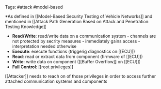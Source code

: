 Tags: #attack #model-based

*As defined in [[Model-Based Security Testing of Vehicle Networks]]
and mentioned in [[Attack Path Generation Based on Attack and Penetration Testing Knowledge]]

- **Read/Write**: read/write data on a communication system
		- channels are not protected by secrity measures
			- immediately gains access
		- interpretation needed otherwise
- **Execute**: execute functions (triggerig diagnostics on [[ECU]])
- **Read**: read or extract data from component (firmware of [[ECU]])
- **Write**: write data on component ([[Buffer Overflow]] on [[ECU]])
- **Full Control**: [[root privileges]]

[[Attacker]] needs to reach on of those privileges in order to access further attached communication systems and components

